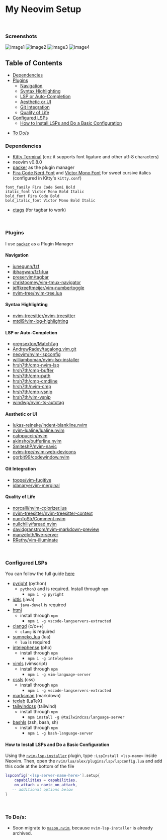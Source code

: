 # My Neovim Setup

<br>

### Screenshots

![image1](./assets/images/img1.png)
![image2](./assets/images/img2.png)
![image3](./assets/images/img3.png)
![image4](./assets/images/img4.png)

## Table of Contents
* [Dependencies](#dependencies)
* [Plugins](#plugins)
   + [Navigation](#navigation)
   + [Syntax Highlighting](#syntax-highlighting)
   + [LSP or Auto-Completion](#lsp-or-auto-completion)
   + [Aesthetic or UI](#aesthetic-or-ui)
   + [Git Integration](#git-integration)
   + [Quality of Life](#quality-of-life)
* [Configured LSPs](#configured-lsps)
   + [How to Install LSPs and Do a Basic Configuration](#how-to-install-lsps-and-do-a-basic-configuration)
+ [To Do/s](#to-dos)

### Dependencies
* [Kitty Terminal](https://github.com/kovidgoyal/kitty) (coz it supports font ligature and other utf-8 characters)
* neovim v0.8.0
* [packer](https://github.com/wbthomason/packer.nvim) as the plugin manager
* [Fira Code Nerd Font](https://github.com/ryanoasis/nerd-fonts/tree/master/patched-fonts/FiraCode)
   and [Victor Mono Font](https://github.com/rubjo/victor-mono) for sweet cursive italics
   (configured in Kitty's ```kitty.conf```)
```
font_family Fira Code Semi Bold
italic_font Victor Mono Bold Italic
bold_font Fira Code Bold
bold_italic_font Victor Mono Bold Italic
```
* [ctags](https://github.com/universal-ctags/ctags) (for tagbar to work)

<br>

### Plugins

I use [```packer```](https://github.com/wbthomason/packer.nvim) as a Plugin Manager

#### Navigation

* [junegunn/fzf                     ](https://github.com/junegunn/fzf)
* [ibhagwan/fzf-lua                 ](https://github.com/ibhagwan/fzf-lua)
* [preservim/tagbar                 ](https://github.com/preservim/tagbar)
* [christoomey/vim-tmux-navigator   ](https://github.com/christoomey/vim-tmux-navigator)
* [jeffkreeftmeijer/vim-numbertoggle](https://github.com/jeffkreeftmeijer/vim-numbertoggle)
* [nvim-tree/nvim-tree.lua          ](https://github.com/nvim-tree/nvim-tree.lua)

#### Syntax Highlighting

* [nvim-treesitter/nvim-treesitter](https://github.com/nvim-treesitter/nvim-treesitter)
* [mtdl9/vim-log-highlighting     ](https://github.com/MTDL9/vim-log-highlighting)

#### LSP or Auto-Completion

* [gregsexton/MatchTag            ](https://github.com/gregsexton/MatchTag)
* [AndrewRadev/tagalong.vim.git   ](https://github.com/AndrewRadev/tagalong.vim)
* [neovim/nvim-lspconfig          ](https://github.com/neovim/nvim-lspconfig)
* [williamboman/nvim-lsp-installer](https://github.com/williamboman/nvim-lsp-installer)
* [hrsh7th/cmp-nvim-lsp           ](https://github.com/hrsh7th/cmp-nvim-lsp)
* [hrsh7th/cmp-buffer             ](https://github.com/hrsh7th/cmp-buffer)
* [hrsh7th/cmp-path               ](https://github.com/hrsh7th/cmp-path)
* [hrsh7th/cmp-cmdline            ](https://github.com/hrsh7th/cmp-cmdline)
* [hrsh7th/nvim-cmp               ](https://github.com/hrsh7th/nvim-cmp)
* [hrsh7th/cmp-vsnip              ](https://github.com/hrsh7th/cmp-vsnip)
* [hrsh7th/vim-vsnip              ](https://github.com/hrsh7th/vim-vsnip)
* [windwp/nvim-ts-autotag         ](https://github.com/windwp/nvim-ts-autotag)

<!-- * [maxboisvert/vim-simple-complete](https://github.com/maxboisvert/vim-simple-complete) -->
<!-- * [ackyshake/VimCompletesMe       ](https://github.com/ackyshake/VimCompletesMe) -->

#### Aesthetic or UI

* [lukas-reineke/indent-blankline.nvim](https://github.com/lukas-reineke/indent-blankline.nvim)
* [nvim-lualine/lualine.nvim          ](https://github.com/nvim-lualine/lualine.nvim)
* [catppuccin/nvim                    ](https://github.com/catppuccin/nvim)
* [akinsho/bufferline.nvim            ](https://github.com/akinsho/bufferline.nvim)
* [SmiteshP/nvim-navic                ](https://github.com/SmiteshP/nvim-navic)
* [nvim-tree/nvim-web-devicons        ](https://github.com/nvim-tree/nvim-web-devicons)
* [gorbit99/codewindow.nvim           ](https://github.com/gorbit99/codewindow.nvim)

#### Git Integration
* [tpope/vim-fugitive   ](https://github.com/tpope/vim-fugitive)
* [idanarye/vim-merginal](https://github.com/idanarye/vim-merginal)

#### Quality of Life

* [norcalli/nvim-colorizer.lua            ](https://github.com/norcalli/nvim-colorizer.lua)
* [nvim-treesitter/nvim-treesitter-context](https://github.com/nvim-treesitter/nvim-treesitter-context)
* [numToStr/Comment.nvim                  ](https://github.com/numToStr/Comment.nvim)
* [nullchilly/fsread.nvim                 ](https://github.com/nullchilly/fsread.nvim)
* [davidgranstrom/nvim-markdown-preview   ](https://github.com/davidgranstrom/nvim-markdown-preview)
* [manzeloth/live-server                  ](https://github.com/manzeloth/live-server)
* [RRethy/vim-illuminate                  ](https://github.com/RRethy/vim-illuminate)

<br>

### Configured LSPs
You can follow the full guide [here](https://github.com/neovim/nvim-lspconfig/blob/master/doc/server_configurations.md)
* [pyright](https://github.com/neovim/nvim-lspconfig/blob/master/doc/server_configurations.md#pyright) (python)
   + ```python3``` and is required. Install through ```npm```
      - ```npm i -g pyright```
* [jdtls](https://github.com/neovim/nvim-lspconfig/blob/master/doc/server_configurations.md#jdtls) (java)
   + ```java-devel``` is required
* [html](https://github.com/neovim/nvim-lspconfig/blob/master/doc/server_configurations.md#html)
   + install through ```npm```
      - ```npm i -g vscode-langservers-extracted```
* [clangd](https://github.com/neovim/nvim-lspconfig/blob/master/doc/server_configurations.md#clangd) (c/c++)
   + ```clang``` is required
* [sumneko_lua](https://github.com/neovim/nvim-lspconfig/blob/master/doc/server_configurations.md#sumneko_lua) (lua)
   + ```lua``` is required
* [intelephense](https://github.com/neovim/nvim-lspconfig/blob/master/doc/server_configurations.md#intelephense) (php)
   + install through ```npm```
      - ```npm i -g intelephese```
* [vimls](https://github.com/neovim/nvim-lspconfig/blob/master/doc/server_configurations.md#vimls) (vimscript)
   + install through ```npm```
      - ```npm i -g vim-language-server```
* [cssls](https://github.com/neovim/nvim-lspconfig/blob/master/doc/server_configurations.md#cssls) (css)
   + install through ```npm```
      - ```npm i -g vscode-langservers-extracted```
* [marksman](https://github.com/neovim/nvim-lspconfig/blob/master/doc/server_configurations.md#marksman) (markdown)
* [texlab](https://github.com/neovim/nvim-lspconfig/blob/master/doc/server_configurations.md#html) (LaTeX)
* [tailwindcss](https://github.com/neovim/nvim-lspconfig/blob/master/doc/server_configurations.md#tailwindcss) (tailwind)
   + install through ```npm```
      - ```npm install -g @tailwindcss/language-server```
* [bashls](https://github.com/neovim/nvim-lspconfig/blob/master/doc/server_configurations.md#bashls) (zsh, bash, sh)
   + install through ```npm```
      - ```npm i -g bash-language-server```

#### How to Install LSPs and Do a Basic Configuration
Using the [```nvim-lsp-installer```](https://github.com/williamboman/nvim-lsp-installer) plugin,
type ```:LspInstall <lsp-name>``` inside Neovim. Then, open the ```nvim/lua/alex/plugins/lsp/lspconfig.lua```
and add this code at the bottom of the file
```lua
lspconfig['<lsp-server-name-here>'].setup{
	capabilities = capabilities,
	on_attach = navic_on_attach,
   -- additional options below
}

```

<br>

### To Do/s:
* Soon migrate to [```mason.nvim```](https://github.com/williamboman/mason.nvim), because
```nvim-lsp-installer``` is already archived.

<br>

